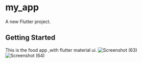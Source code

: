 # my_app

A new Flutter project.

## Getting Started


This is the food app ,with flutter material ui. 
![Screenshot (63)](https://user-images.githubusercontent.com/62836983/171417836-f3e963ac-beb9-4415-b400-30219960fb71.png)
![Screenshot (64)](https://user-images.githubusercontent.com/62836983/171417871-8f939068-967a-4464-834d-694933bf0fc4.png)

